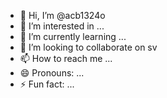 - 👋 Hi, I’m @acb1324o
- 👀 I’m interested in ...
- 🌱 I’m currently learning ...
- 💞️ I’m looking to collaborate on sv
- 📫 How to reach me ...
- 😄 Pronouns: ...
- ⚡ Fun fact: ...

<!---
acb1324o/acb1324o is a ✨ special ✨ repository because its `README.md` (this file) appears on your GitHub profile.
You can click the Preview link to take a look at your changes.
--->
